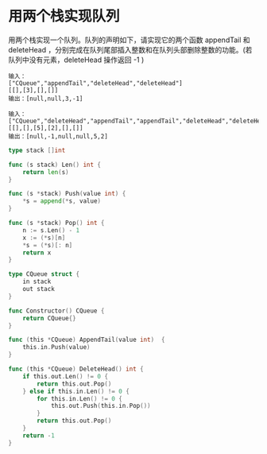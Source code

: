 # 用两个栈实现队列

用两个栈实现一个队列。队列的声明如下，请实现它的两个函数 appendTail 和 deleteHead ，分别完成在队列尾部插入整数和在队列头部删除整数的功能。(若队列中没有元素，deleteHead 操作返回 -1 )

```
输入：
["CQueue","appendTail","deleteHead","deleteHead"]
[[],[3],[],[]]
输出：[null,null,3,-1]
```

```
输入：
["CQueue","deleteHead","appendTail","appendTail","deleteHead","deleteHead"]
[[],[],[5],[2],[],[]]
输出：[null,-1,null,null,5,2]
```

```go
type stack []int

func (s stack) Len() int {
	return len(s)
}

func (s *stack) Push(value int) {
	*s = append(*s, value)
}

func (s *stack) Pop() int {
	n := s.Len() - 1
	x := (*s)[n]
	*s = (*s)[: n]
	return x
}

type CQueue struct {
	in stack
	out stack
}

func Constructor() CQueue {
	return CQueue{}
}

func (this *CQueue) AppendTail(value int)  {
	this.in.Push(value)
}

func (this *CQueue) DeleteHead() int {
	if this.out.Len() != 0 {
		return this.out.Pop()
	} else if this.in.Len() != 0 {
		for this.in.Len() != 0 {
			this.out.Push(this.in.Pop())
		}
		return this.out.Pop()
	}
	return -1
}
```

